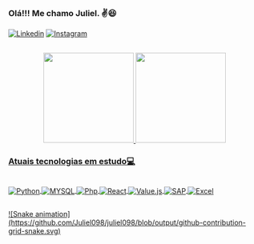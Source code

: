 ### Olá!!! Me chamo Juliel. ✌️😆

[![Linkedin](https://img.shields.io/badge/LinkedIn-0077B5?style=for-the-badge&logo=linkedin&logoColor=white)](https://www.linkedin.com/in/juliel-vieira-66669ba6)
[![Instagram](https://img.shields.io/badge/Instagram-E4405F?style=for-the-badge&logo=instagram&logoColor=white)](https://www.instagram.com/julielvieira7/)
  ##
<div align="center">
  <a href="https://github.com/juliel098">
  <img height="180em" src="https://github-readme-stats.vercel.app/api?username=juliel098&show_icons=true&theme=dark&include_all_commits=true&count_private=true"/>
  <img height="180em" src="https://github-readme-stats.vercel.app/api/top-langs/?username=juliel098&layout=compact&langs_count=7&theme=dark"/>
</div>
  
### Atuais tecnologias em estudo💻
<div style="display: inline_block"></br>
<img align="center" alt="Python" src="https://img.shields.io/badge/Python-14354C?style=for-the-badge&logo=python&logoColor=white" />
<img align="center" alt="MYSQL" src="https://img.shields.io/badge/MySQL-00000F?style=for-the-badge&logo=mysql&logoColor=white" />
<img align="center" alt="Php" src="https://img.shields.io/badge/PHP-777BB4?style=for-the-badge&logo=php&logoColor=white" />
<img align="center" alt="React" src="https://img.shields.io/badge/React-20232A?style=for-the-badge&logo=react&logoColor=61DAFB" />
<img align="center" alt="Value.js" src="https://img.shields.io/badge/Vue.js-35495E?style=for-the-badge&logo=vue.js&logoColor=4FC08D" />
<img align="center" alt="SAP" src="https://img.shields.io/badge/SAP-0FAAFF?style=for-the-badge&logo=sap&logoColor=white" />
<img align="center" alt="Excel" src="https://img.shields.io/badge/Microsoft_Excel-217346?style=for-the-badge&logo=microsoft-excel&logoColor=white" />

<div>

##
<div>
  ![Snake animation](https://github.com/Juliel098/juliel098/blob/output/github-contribution-grid-snake.svg)
</div>
